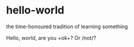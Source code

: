 # hello-world
the time-honoured tradition of learning something

Hello, *world*, are you +ok+? Or /not/? 
